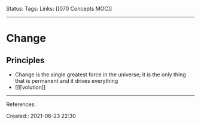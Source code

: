 Status:
Tags: 
Links: [[070 Concepts MOC]]
___
# Change
## Principles
- Change is the single greatest force in the universe; it is the only thing that is permanent and it drives everything
- [[Evolution]]
___
References:

Created:: 2021-06-23 22:30